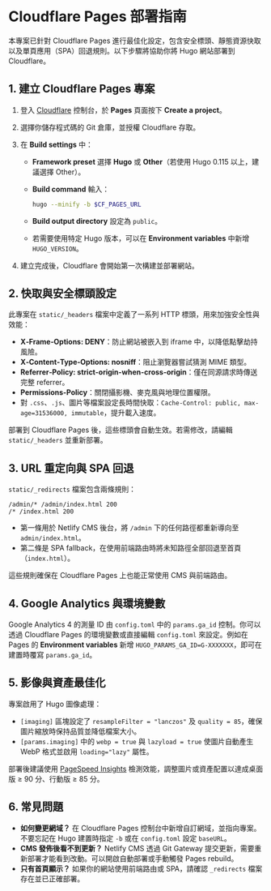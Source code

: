 # Cloudflare Pages 部署指南

本專案已針對 Cloudflare Pages 進行最佳化設定，包含安全標頭、靜態資源快取以及單頁應用（SPA）回退規則。以下步驟將協助你將 Hugo 網站部署到 Cloudflare。

## 1. 建立 Cloudflare Pages 專案

1. 登入 [Cloudflare](https://dash.cloudflare.com/) 控制台，於 **Pages** 頁面按下 **Create a project**。
2. 選擇你儲存程式碼的 Git 倉庫，並授權 Cloudflare 存取。
3. 在 **Build settings** 中：
   - **Framework preset** 選擇 **Hugo** 或 **Other**（若使用 Hugo 0.115 以上，建議選擇 Other）。
   - **Build command** 輸入：

     ```bash
     hugo --minify -b $CF_PAGES_URL
     ```

   - **Build output directory** 設定為 `public`。
   - 若需要使用特定 Hugo 版本，可以在 **Environment variables** 中新增 `HUGO_VERSION`。

4. 建立完成後，Cloudflare 會開始第一次構建並部署網站。

## 2. 快取與安全標頭設定

此專案在 `static/_headers` 檔案中定義了一系列 HTTP 標頭，用來加強安全性與效能：

* **X‑Frame‑Options: DENY**：防止網站被嵌入到 iframe 中，以降低點擊劫持風險。
* **X‑Content‑Type‑Options: nosniff**：阻止瀏覽器嘗試猜測 MIME 類型。
* **Referrer‑Policy: strict-origin-when-cross-origin**：僅在同源請求時傳送完整 referrer。
* **Permissions‑Policy**：關閉攝影機、麥克風與地理位置權限。
* 對 `.css`、`.js`、圖片等檔案設定長時間快取：`Cache-Control: public, max-age=31536000, immutable`，提升載入速度。

部署到 Cloudflare Pages 後，這些標頭會自動生效。若需修改，請編輯 `static/_headers` 並重新部署。

## 3. URL 重定向與 SPA 回退

`static/_redirects` 檔案包含兩條規則：

```
/admin/* /admin/index.html 200
/* /index.html 200
```

* 第一條用於 Netlify CMS 後台，將 `/admin` 下的任何路徑都重新導向至 `admin/index.html`。
* 第二條是 SPA fallback，在使用前端路由時將未知路徑全部回退至首頁（`index.html`）。

這些規則確保在 Cloudflare Pages 上也能正常使用 CMS 與前端路由。

## 4. Google Analytics 與環境變數

Google Analytics 4 的測量 ID 由 `config.toml` 中的 `params.ga_id` 控制。你可以透過 Cloudflare Pages 的環境變數或直接編輯 `config.toml` 來設定。例如在 Pages 的 **Environment variables** 新增 `HUGO_PARAMS_GA_ID=G-XXXXXXX`，即可在建置時覆寫 `params.ga_id`。

## 5. 影像與資產最佳化

專案啟用了 Hugo 圖像處理：

* `[imaging]` 區塊設定了 `resampleFilter = "lanczos"` 及 `quality = 85`，確保圖片縮放時保持品質並降低檔案大小。
* `[params.imaging]` 中的 `webp = true` 與 `lazyload = true` 使圖片自動產生 WebP 格式並啟用 `loading="lazy"` 屬性。

部署後建議使用 [PageSpeed Insights](https://developers.google.com/speed/pagespeed/insights/) 檢測效能，調整圖片或資產配置以達成桌面版 ≥ 90 分、行動版 ≥ 85 分。

## 6. 常見問題

* **如何變更網域？** 在 Cloudflare Pages 控制台中新增自訂網域，並指向專案。不要忘記在 Hugo 建置時指定 `-b` 或在 `config.toml` 設定 `baseURL`。
* **CMS 發佈後看不到更新？** Netlify CMS 透過 Git Gateway 提交更新，需要重新部署才能看到改動。可以開啟自動部署或手動觸發 Pages rebuild。
* **只有首頁顯示？** 如果你的網站使用前端路由或 SPA，請確認 `_redirects` 檔案存在並已正確部署。